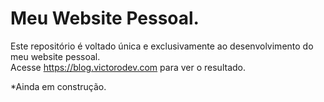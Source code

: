 <h1> Meu Website Pessoal. </h1>

Este repositório é voltado única e exclusivamente ao desenvolvimento do meu website pessoal.  
Acesse https://blog.victorodev.com para ver o resultado. 

*Ainda em construção.
